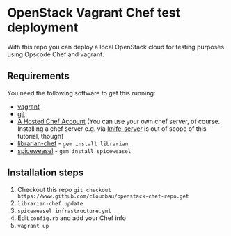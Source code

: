 # OpenStack Vagrant Chef test deployment

With this repo you can deploy a local OpenStack cloud for testing purposes using Opscode Chef and vagrant.

## Requirements

You need the following software to get this running:

 - [vagrant][vg]
 - [git][git]
 - [A Hosted Chef Account][hostedchef] (You can use your own chef server, of course. Installing a chef server e.g. via [knife-server][ks] is out of scope of this tutorial, though)
 - [librarian-chef][lib] - `gem install librarian`
 - [spiceweasel][sw] - `gem install spiceweasel`

## Installation steps

1. Checkout this repo `git checkout https://www.github.com/cloudbau/openstack-chef-repo.get`
2. `librarian-chef update`
3. `spiceweasel infrastructure.yml`
4. Edit `config.rb` and add your Chef info
5. `vagrant up`



[vg]: http://www.vagrantup.com
[git]: http://git-scm.com/
[hostedchef]: http://www.opscode.com/hosted-chef/
[ks]: http://fnichol.github.com/knife-server/
[opsoschef]: http://www.opscode.com/solutions/chef-openstack/
[lib]: https://github.com/applicationsonline/librarian
[sw]: http://wiki.opscode.com/display/chef/Spiceweasel